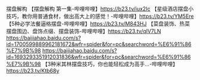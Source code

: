 
摆盘解构
【摆盘解构 第一集-哔哩哔哩】https://b23.tv/iux2Ic
【星级酒店摆盘小技巧，教你用普通食材，做出高大上的感觉！-哔哩哔哩】https://b23.tv/YM5Ere
【5种必学法餐逼格摆盘-哔哩哔哩】https://b23.tv/M843HJ
【菜盘装饰、热菜摆盘围边、盘饰点缀、摆盘装饰-哔哩哔哩】https://b23.tv/qlV7LN
https://baijiahao.baidu.com/s?id=1700599889962181672&wfr=spider&for=pc&searchword=%E6%91%86%E7%9B%98
https://baijiahao.baidu.com/s?id=1693293351912031836&wfr=spider&for=pc&searchword=%E6%91%86%E7%9B%98
【3种米其林摆盘技巧，你也能轻松成为高手…-哔哩哔哩】https://b23.tv/Ktb68y
